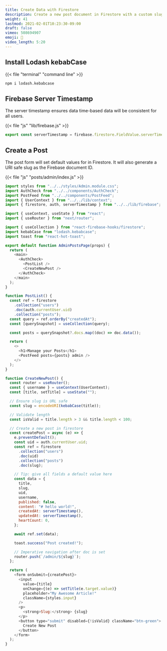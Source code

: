 ```yaml
---
title: Create Data with Firestore
description: Create a new post document in Firestore with a custom slug ID
weight: 41
lastmod: 2021-02-01T10:23:30-09:00
draft: false
vimeo: 508694907
emoji: 📰
video_length: 5:20
---
```


## Install Lodash kebabCase

{{< file "terminal" "command line" >}}

```bash
npm i lodash.kebabcase
```

## Firebase Server Timestamp

The server timestamp ensures data time-based data will be consistent for all users.

{{< file "js" "lib/firebase.js" >}}

```javascript
export const serverTimestamp = firebase.firestore.FieldValue.serverTimestamp;
```

## Create a Post

The post form will set default values for in Firestore. It will also generate a URI safe slug as the Firebase document ID.

{{< file "js" "posts/admin/index.js" >}}

```javascript
import styles from "../../styles/Admin.module.css";
import AuthCheck from "../../components/AuthCheck";
import PostFeed from "../../components/PostFeed";
import { UserContext } from "../../lib/context";
import { firestore, auth, serverTimestamp } from "../../lib/firebase";

import { useContext, useState } from "react";
import { useRouter } from "next/router";

import { useCollection } from "react-firebase-hooks/firestore";
import kebabCase from "lodash.kebabcase";
import toast from "react-hot-toast";

export default function AdminPostsPage(props) {
  return (
    <main>
      <AuthCheck>
        <PostList />
        <CreateNewPost />
      </AuthCheck>
    </main>
  );
}

function PostList() {
  const ref = firestore
    .collection("users")
    .doc(auth.currentUser.uid)
    .collection("posts");
  const query = ref.orderBy("createdAt");
  const [querySnapshot] = useCollection(query);

  const posts = querySnapshot?.docs.map((doc) => doc.data());

  return (
    <>
      <h1>Manage your Posts</h1>
      <PostFeed posts={posts} admin />
    </>
  );
}

function CreateNewPost() {
  const router = useRouter();
  const { username } = useContext(UserContext);
  const [title, setTitle] = useState("");

  // Ensure slug is URL safe
  const slug = encodeURI(kebabCase(title));

  // Validate length
  const isValid = title.length > 3 && title.length < 100;

  // Create a new post in firestore
  const createPost = async (e) => {
    e.preventDefault();
    const uid = auth.currentUser.uid;
    const ref = firestore
      .collection("users")
      .doc(uid)
      .collection("posts")
      .doc(slug);

    // Tip: give all fields a default value here
    const data = {
      title,
      slug,
      uid,
      username,
      published: false,
      content: "# hello world!",
      createdAt: serverTimestamp(),
      updatedAt: serverTimestamp(),
      heartCount: 0,
    };

    await ref.set(data);

    toast.success("Post created!");

    // Imperative navigation after doc is set
    router.push(`/admin/${slug}`);
  };

  return (
    <form onSubmit={createPost}>
      <input
        value={title}
        onChange={(e) => setTitle(e.target.value)}
        placeholder="My Awesome Article!"
        className={styles.input}
      />
      <p>
        <strong>Slug:</strong> {slug}
      </p>
      <button type="submit" disabled={!isValid} className="btn-green">
        Create New Post
      </button>
    </form>
  );
}
```
